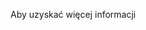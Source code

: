 <Token xmlns:xlink="http://www.w3.org/1999/xlink">Aby uzyskać więcej informacji</Token>

<!--HONumber=Jul16_HO3-->



